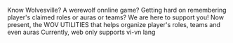 Know Wolvesville? A werewolf onnline game?
Getting hard on remembering player's claimed roles or auras or teams?
We are here to support you!
Now present, the WOV UTILITIES that helps organize player's roles, teams and even auras
Currently, web only supports vi-vn lang
